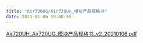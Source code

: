 ```yaml
---
title: "Air720UG/Air720UH_模块产品规格书"
date: 2021-01-06 19:48:58
---
```


<p><a href="http://openluat-luatcommunity.oss-cn-hangzhou.aliyuncs.com/attachment/20210106194835072_Air720UH_Air720UG_模块产品规格书_v2_20210106.pdf" target="_blank">Air720UH_Air720UG_模块产品规格书_v2_20210106.pdf</a></p><p></p><p class="media-wrap image-wrap"></p><p></p><p class="media-wrap image-wrap"></p><p></p>
